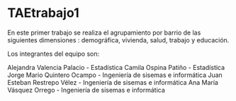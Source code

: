 # TAEtrabajo1
En este primer trabajo se realiza el agrupamiento por barrio de las siguientes dimensiones : demográfica, vivienda, salud, trabajo y educación.

Los integrantes del equipo son:

Alejandra Valencia Palacio - Estadística
Camila Ospina Patiño - Estadística
Jorge Mario Quintero Ocampo - Ingeniería de sisemas e informática
Juan Esteban Restrepo Vélez - Ingeniería de sisemas e informática
Ana María Vásquez Orrego - Ingeniería de sisemas e informática
